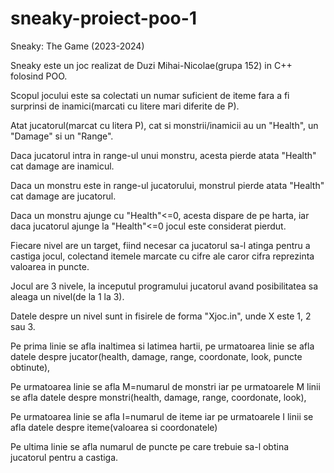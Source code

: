 # sneaky-proiect-poo-1

<p>Sneaky: The Game (2023-2024)</p>

<p>Sneaky este un joc realizat de Duzi Mihai-Nicolae(grupa 152) in C++ folosind POO.</p>

<p>Scopul jocului este sa colectati un numar suficient de iteme fara a fi surprinsi de inamici(marcati cu litere mari diferite de P).</p>

<p>Atat jucatorul(marcat cu litera P), cat si monstrii/inamicii au un "Health", un "Damage" si un "Range".</p>

<p>Daca jucatorul intra in range-ul unui monstru, acesta pierde atata "Health" cat damage are inamicul.</p>

<p>Daca un monstru este in range-ul jucatorului, monstrul pierde atata "Health" cat damage are jucatorul.</p>

<p>Daca un monstru ajunge cu "Health"<=0, acesta dispare de pe harta, iar daca jucatorul ajunge la "Health"<=0 jocul este considerat pierdut.</p>
  
<p>Fiecare nivel are un target, fiind necesar ca jucatorul sa-l atinga pentru a castiga jocul, colectand itemele marcate cu cifre ale caror cifra reprezinta valoarea in puncte.</p>

<p>Jocul are 3 nivele, la inceputul programului jucatorul avand posibilitatea sa aleaga un nivel(de la 1 la 3).</p>

<p>Datele despre un nivel sunt in fisirele de forma "Xjoc.in", unde X este 1, 2 sau 3.</p>

<p>Pe prima linie se afla inaltimea si latimea hartii, pe urmatoarea linie se afla datele despre jucator(health, damage, range, coordonate, look, puncte obtinute),</p>

<p>Pe urmatoarea linie se afla M=numarul de monstri iar pe urmatoarele M linii se afla datele despre monstri(health, damage, range, coordonate, look),</p>

<p>Pe urmatoarea linie se afla I=numarul de iteme iar pe urmatoarele I linii se afla datele despre iteme(valoarea si coordonatele)</p>
<p>Pe ultima linie se afla numarul de puncte pe care trebuie sa-l obtina jucatorul pentru a castiga.</p>
